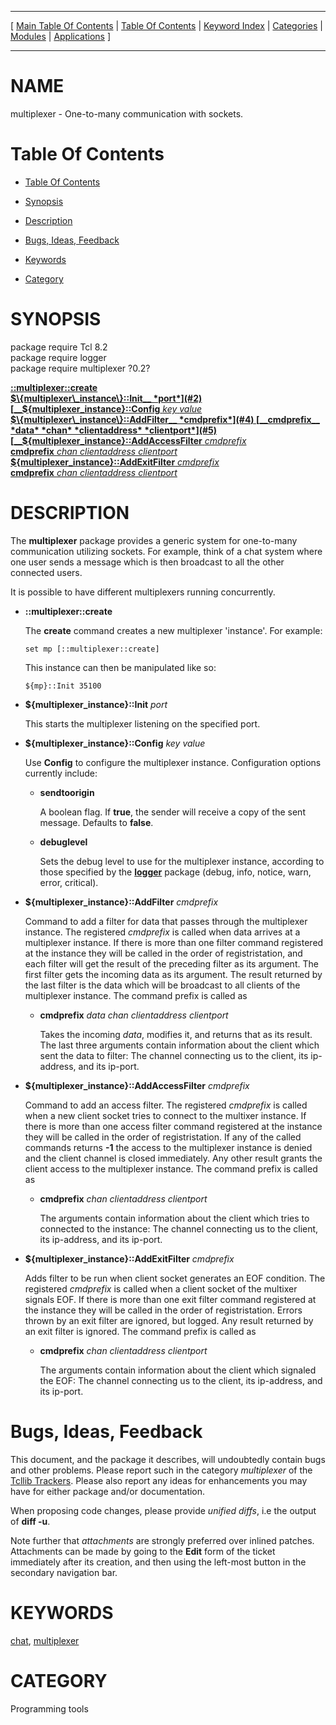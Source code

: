 
[//000000001]: # (multiplexer \- One\-to\-many communication with sockets\.)
[//000000002]: # (Generated from file 'multiplexer\.man' by tcllib/doctools with format 'markdown')
[//000000003]: # (multiplexer\(n\) 0\.2 tcllib "One\-to\-many communication with sockets\.")

<hr> [ <a href="../../../../toc.md">Main Table Of Contents</a> &#124; <a
href="../../../toc.md">Table Of Contents</a> &#124; <a
href="../../../../index.md">Keyword Index</a> &#124; <a
href="../../../../toc0.md">Categories</a> &#124; <a
href="../../../../toc1.md">Modules</a> &#124; <a
href="../../../../toc2.md">Applications</a> ] <hr>

# NAME

multiplexer \- One\-to\-many communication with sockets\.

# <a name='toc'></a>Table Of Contents

  - [Table Of Contents](#toc)

  - [Synopsis](#synopsis)

  - [Description](#section1)

  - [Bugs, Ideas, Feedback](#section2)

  - [Keywords](#keywords)

  - [Category](#category)

# <a name='synopsis'></a>SYNOPSIS

package require Tcl 8\.2  
package require logger  
package require multiplexer ?0\.2?  

[__::multiplexer::create__](#1)  
[__$\{multiplexer\_instance\}::Init__ *port*](#2)  
[__$\{multiplexer\_instance\}::Config__ *key* *value*](#3)  
[__$\{multiplexer\_instance\}::AddFilter__ *cmdprefix*](#4)  
[__cmdprefix__ *data* *chan* *clientaddress* *clientport*](#5)  
[__$\{multiplexer\_instance\}::AddAccessFilter__ *cmdprefix*](#6)  
[__cmdprefix__ *chan* *clientaddress* *clientport*](#7)  
[__$\{multiplexer\_instance\}::AddExitFilter__ *cmdprefix*](#8)  
[__cmdprefix__ *chan* *clientaddress* *clientport*](#9)  

# <a name='description'></a>DESCRIPTION

The __multiplexer__ package provides a generic system for one\-to\-many
communication utilizing sockets\. For example, think of a chat system where one
user sends a message which is then broadcast to all the other connected users\.

It is possible to have different multiplexers running concurrently\.

  - <a name='1'></a>__::multiplexer::create__

    The __create__ command creates a new multiplexer 'instance'\. For
    example:

        set mp [::multiplexer::create]

    This instance can then be manipulated like so:

        ${mp}::Init 35100

  - <a name='2'></a>__$\{multiplexer\_instance\}::Init__ *port*

    This starts the multiplexer listening on the specified port\.

  - <a name='3'></a>__$\{multiplexer\_instance\}::Config__ *key* *value*

    Use __Config__ to configure the multiplexer instance\. Configuration
    options currently include:

      * __sendtoorigin__

        A boolean flag\. If __true__, the sender will receive a copy of the
        sent message\. Defaults to __false__\.

      * __debuglevel__

        Sets the debug level to use for the multiplexer instance, according to
        those specified by the __[logger](\.\./log/logger\.md)__ package
        \(debug, info, notice, warn, error, critical\)\.

  - <a name='4'></a>__$\{multiplexer\_instance\}::AddFilter__ *cmdprefix*

    Command to add a filter for data that passes through the multiplexer
    instance\. The registered *cmdprefix* is called when data arrives at a
    multiplexer instance\. If there is more than one filter command registered at
    the instance they will be called in the order of registristation, and each
    filter will get the result of the preceding filter as its argument\. The
    first filter gets the incoming data as its argument\. The result returned by
    the last filter is the data which will be broadcast to all clients of the
    multiplexer instance\. The command prefix is called as

      * <a name='5'></a>__cmdprefix__ *data* *chan* *clientaddress* *clientport*

        Takes the incoming *data*, modifies it, and returns that as its
        result\. The last three arguments contain information about the client
        which sent the data to filter: The channel connecting us to the client,
        its ip\-address, and its ip\-port\.

  - <a name='6'></a>__$\{multiplexer\_instance\}::AddAccessFilter__ *cmdprefix*

    Command to add an access filter\. The registered *cmdprefix* is called when
    a new client socket tries to connect to the multixer instance\. If there is
    more than one access filter command registered at the instance they will be
    called in the order of registristation\. If any of the called commands
    returns __\-1__ the access to the multiplexer instance is denied and the
    client channel is closed immediately\. Any other result grants the client
    access to the multiplexer instance\. The command prefix is called as

      * <a name='7'></a>__cmdprefix__ *chan* *clientaddress* *clientport*

        The arguments contain information about the client which tries to
        connected to the instance: The channel connecting us to the client, its
        ip\-address, and its ip\-port\.

  - <a name='8'></a>__$\{multiplexer\_instance\}::AddExitFilter__ *cmdprefix*

    Adds filter to be run when client socket generates an EOF condition\. The
    registered *cmdprefix* is called when a client socket of the multixer
    signals EOF\. If there is more than one exit filter command registered at the
    instance they will be called in the order of registristation\. Errors thrown
    by an exit filter are ignored, but logged\. Any result returned by an exit
    filter is ignored\. The command prefix is called as

      * <a name='9'></a>__cmdprefix__ *chan* *clientaddress* *clientport*

        The arguments contain information about the client which signaled the
        EOF: The channel connecting us to the client, its ip\-address, and its
        ip\-port\.

# <a name='section2'></a>Bugs, Ideas, Feedback

This document, and the package it describes, will undoubtedly contain bugs and
other problems\. Please report such in the category *multiplexer* of the
[Tcllib Trackers](http://core\.tcl\.tk/tcllib/reportlist)\. Please also report
any ideas for enhancements you may have for either package and/or documentation\.

When proposing code changes, please provide *unified diffs*, i\.e the output of
__diff \-u__\.

Note further that *attachments* are strongly preferred over inlined patches\.
Attachments can be made by going to the __Edit__ form of the ticket
immediately after its creation, and then using the left\-most button in the
secondary navigation bar\.

# <a name='keywords'></a>KEYWORDS

[chat](\.\./\.\./\.\./\.\./index\.md\#chat),
[multiplexer](\.\./\.\./\.\./\.\./index\.md\#multiplexer)

# <a name='category'></a>CATEGORY

Programming tools
